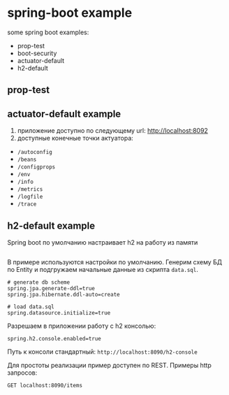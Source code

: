 # spring-boot example
some spring boot examples:
* prop-test
* boot-security
* actuator-default
* h2-default


## prop-test

## actuator-default example
1. приложение доступно по следующему url: [http://localhost:8092](http://localhost:8092)
2. доступные конечные точки актуатора:
 - `/autoconfig`
 - `/beans`
 - `/configprops`
 - `/env`
 - `/info`
 - `/metrics`
 - `/logfile`
 - `/trace`

## h2-default example
Spring boot по умолчанию настраивает h2 на работу из памяти
```
```

В примере используются настройки по умолчанию. Генерим схему БД по Entity и подгружаем начальные данные из скрипта `data.sql`.
```properties
# generate db scheme
spring.jpa.generate-ddl=true
spring.jpa.hibernate.ddl-auto=create

# load data.sql
spring.datasource.initialize=true
```

Разрешаем в приложении работу с h2 консолью:
```
spring.h2.console.enabled=true
```
Путь к консоли стандартный: `http://localhost:8090/h2-console`

Для простоты реализации пример доступен по REST. 
Примеры http запросов:
```
GET localhost:8090/items
```
